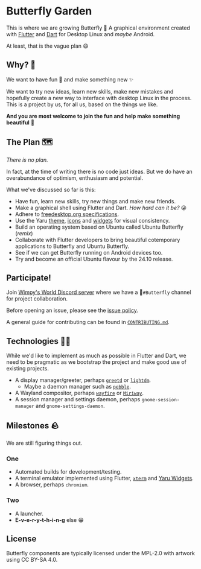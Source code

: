 # Butterfly Garden

This is where we are growing Butterfly 🦋 A graphical environment created with [Flutter](https://flutter.dev/) and [Dart](https://dart.dev/) for Desktop Linux and *maybe* Android.

At least, that is the vague plan 😄

## Why? 🤔

We want to have fun 🤡 and make something new ✨

We want to try new ideas, learn new skills, make new mistakes and hopefully create a new way to interface with desktop Linux in the process. This is a project by us, for all us, based on the things we like.

**And you are most welcome to join the fun and help make something beautiful** 🦋

## The Plan 🗺

*There is no plan.*

In fact, at the time of writing there is no code just ideas. But we do have an overabundance of optimism, enthusiasm and potential.

What we've discussed so far is this:

 - Have fun, learn new skills, try new things and make new friends.
 - Make a graphical shell using Flutter and Dart. *How hard can it be?* 😜
 - Adhere to [freedesktop.org specifications](https://www.freedesktop.org/wiki/Specifications/).
 - Use the Yaru [theme](https://pub.dev/packages/yaru), [icons](https://pub.dev/packages/yaru_icons) and [widgets](https://pub.dev/packages/yaru_widgets) for visual consistency.
 - Build an operating system based on Ubuntu called Ubuntu Butterfly (*remix*)
 - Collaborate with Flutter developers to bring beautiful cotemporary applications to Butterfly and Ubuntu Butterfly.
 - See if we can get Butterfly running on Android devices too.
 - Try and become an official Ubuntu flavour by the 24.10 release.

## Participate!

Join [Wimpy's World Discord server](https://discord.butterfly-garden.org) where we have a 🦋`#Butterfly` channel for project collaboration.

Before opening an issue, please see the [issue policy](https://github.com/butterfly-garden/.github/blob/main/CONTRIBUTING.md#issue-policy).

A general guide for contributing can be found in [`CONTRIBUTING.md`](CONTRIBUTING.md).

## Technologies 🧑‍💻

While we'd like to implement as much as possible in Flutter and Dart, we need to
be pragmatic as we bootstrap the project and make good use of existing projects.

 - A display manager/greeter, perhaps [`greetd`](https://git.sr.ht/~kennylevinsen/greetd) or [`lightdm`](https://github.com/canonical/lightdm).
   - Maybe a daemon manager such as [`pebble`](https://github.com/canonical/pebble).
 - A Wayland compositor, perhaps [`wayfire`](https://wayfire.org/) or [`Miriway`](https://github.com/Miriway/Miriway).
 - A session manager and settings daemon, perhaps `gnome-session-manager` and `gnome-settings-daemon`.

## Milestones 🪨

We are still figuring things out.

### One

 - Automated builds for development/testing.
 - A terminal emulator implemented using Flutter, [`xterm`](https://pub.dev/packages/xterm) and [Yaru Widgets](https://pub.dev/packages/yaru_widgets).
 - A browser, perhaps `chromium`.

### Two

 - A launcher.
 - **E-v-e-r-y-t-h-i-n-g** else 😁

## License

Butterfly components are typically licensed under the MPL-2.0 with artwork using
CC BY-SA 4.0.
